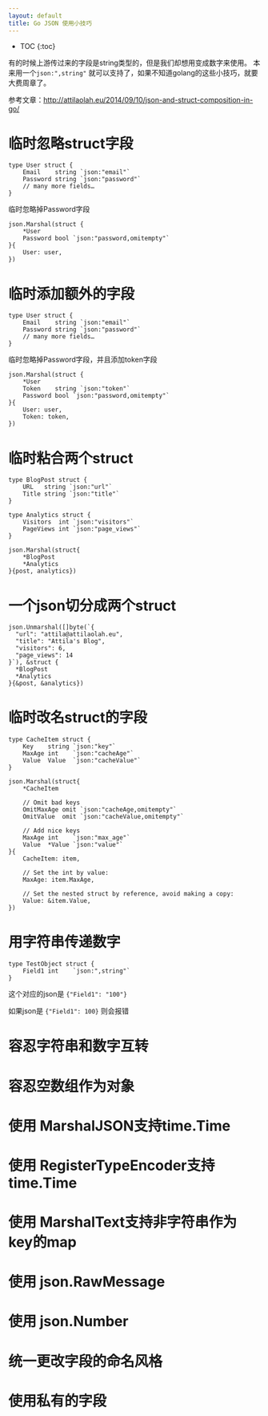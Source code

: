 ```yaml
---
layout: default
title: Go JSON 使用小技巧
---
```


* TOC
{:toc}

有的时候上游传过来的字段是string类型的，但是我们却想用变成数字来使用。
本来用一个`json:",string"` 就可以支持了，如果不知道golang的这些小技巧，就要大费周章了。

参考文章：http://attilaolah.eu/2014/09/10/json-and-struct-composition-in-go/

# 临时忽略struct字段

```golang
type User struct {
    Email    string `json:"email"`
    Password string `json:"password"`
    // many more fields…
}
```

临时忽略掉Password字段

```golang
json.Marshal(struct {
    *User
    Password bool `json:"password,omitempty"`
}{
    User: user,
})
```

# 临时添加额外的字段

```golang
type User struct {
    Email    string `json:"email"`
    Password string `json:"password"`
    // many more fields…
}
```

临时忽略掉Password字段，并且添加token字段

```golang
json.Marshal(struct {
    *User
    Token    string `json:"token"`
    Password bool `json:"password,omitempty"`
}{
    User: user,
    Token: token,
})
```

# 临时粘合两个struct

```golang
type BlogPost struct {
    URL   string `json:"url"`
    Title string `json:"title"`
}

type Analytics struct {
    Visitors  int `json:"visitors"`
    PageViews int `json:"page_views"`
}

json.Marshal(struct{
    *BlogPost
    *Analytics
}{post, analytics})
```

# 一个json切分成两个struct

```golang
json.Unmarshal([]byte(`{
  "url": "attila@attilaolah.eu",
  "title": "Attila's Blog",
  "visitors": 6,
  "page_views": 14
}`), &struct {
  *BlogPost
  *Analytics
}{&post, &analytics})
```

# 临时改名struct的字段

```golang
type CacheItem struct {
    Key    string `json:"key"`
    MaxAge int    `json:"cacheAge"`
    Value  Value  `json:"cacheValue"`
}

json.Marshal(struct{
    *CacheItem

    // Omit bad keys
    OmitMaxAge omit `json:"cacheAge,omitempty"`
    OmitValue  omit `json:"cacheValue,omitempty"`

    // Add nice keys
    MaxAge int    `json:"max_age"`
    Value  *Value `json:"value"`
}{
    CacheItem: item,

    // Set the int by value:
    MaxAge: item.MaxAge,

    // Set the nested struct by reference, avoid making a copy:
    Value: &item.Value,
})
```

# 用字符串传递数字

```golang
type TestObject struct {
	Field1 int    `json:",string"`
}
```

这个对应的json是 `{"Field1": "100"}`

如果json是 `{"Field1": 100}` 则会报错

# 容忍字符串和数字互转
# 容忍空数组作为对象
# 使用 MarshalJSON支持time.Time
# 使用 RegisterTypeEncoder支持time.Time
# 使用 MarshalText支持非字符串作为key的map
# 使用 json.RawMessage
# 使用 json.Number
# 统一更改字段的命名风格
# 使用私有的字段
